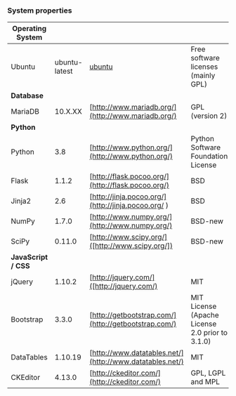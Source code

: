 ### System properties

|  Operating System |   |   |   |
|---|---|---|---|
| Ubuntu  |  ubuntu-latest  |  [ubuntu](http://www.ubuntu.com) | Free software licenses (mainly GPL)  |
|  **Database** |   |   |   |
|  MariaDB | 10.X.XX  | [http://www.mariadb.org/](http://www.mariadb.org/)  | GPL (version 2)  |
| **Python**  |   |   |   |
|  Python | 3.8  | [http://www.python.org/](http://www.python.org/)  | Python Software Foundation License  |
| Flask  | 1.1.2 | [http://flask.pocoo.org/](http://flask.pocoo.org/) | BSD   |
| Jinja2  | 2.6  | [http://jinja.pocoo.org/](http://jinja.pocoo.org/ ) |  BSD |
| NumPy  |  1.7.0 |  [http://www.numpy.org/](http://www.numpy.org/) | BSD-new  |
| SciPy  | 0.11.0  | [http://www.scipy.org/]([http://www.scipy.org/])  | BSD-new  |
| **JavaScript / CSS**  |   |   |   |
| jQuery  | 1.10.2  | [http://jquery.com/]([http://jquery.com/)  | MIT  |
|Bootstrap   |  3.3.0 | [http://getbootstrap.com/](http://getbootstrap.com/)   | MIT License (Apache License 2.0 prior to 3.1.0)  |
|  DataTables |  1.10.19 |  [http://www.datatables.net/](http://www.datatables.net/) |  MIT |
| CKEditor  | 4.13.0  | [http://ckeditor.com/](http://ckeditor.com/)  |  GPL, LGPL and MPL |
